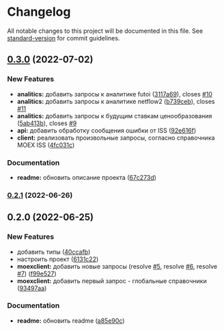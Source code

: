 # Changelog

All notable changes to this project will be documented in this file. See [standard-version](https://github.com/conventional-changelog/standard-version) for commit guidelines.

## [0.3.0](https://github.com/ArtMan-8/moex-iss-api/compare/v0.2.1...v0.3.0) (2022-07-02)


### New Features

* **analitics:** добавить запросы к аналитике futoi ([3117a69](https://github.com/ArtMan-8/moex-iss-api/commit/3117a696b50fb24f3f48f03e6050d6f222d993cb)), closes [#10](https://github.com/ArtMan-8/moex-iss-api/issues/10)
* **analitics:** добавить запросы к аналитике netflow2 ([b739ceb](https://github.com/ArtMan-8/moex-iss-api/commit/b739ceb828f313f6837d39d072cd2d6abfc02470)), closes [#11](https://github.com/ArtMan-8/moex-iss-api/issues/11)
* **analitics:** добавить запросы к будущим ставкам ценообразования ([5ab413b](https://github.com/ArtMan-8/moex-iss-api/commit/5ab413beca0b3d0d4d05c5145413f56db7bcf047)), closes [#9](https://github.com/ArtMan-8/moex-iss-api/issues/9)
* **api:** добавить обработку сообщения ошибки от ISS ([92e616f](https://github.com/ArtMan-8/moex-iss-api/commit/92e616f28e4ab4a0e70f6ca6483b9f6916c4234d))
* **client:** реализовать произвольные запросы, согласно справочника MOEX ISS ([4fc031c](https://github.com/ArtMan-8/moex-iss-api/commit/4fc031cc3c47e08c527815ca86cf3647aca33e13))


### Documentation

* **readme:** обновить описание проекта ([67c273d](https://github.com/ArtMan-8/moex-iss-api/commit/67c273d6495f18752647aa6b2601080b0b8910e9))

### [0.2.1](https://github.com/ArtMan-8/moex-iss-api/compare/v0.2.0...v0.2.1) (2022-06-26)

## 0.2.0 (2022-06-25)


### New Features

* добавить типы ([40ccafb](https://github.com/ArtMan-8/moex-iss-api/commit/40ccafbaba890b00cac4e6e3c93ae95449f005cc))
* настроить проект ([6131c22](https://github.com/ArtMan-8/moex-iss-api/commit/6131c22d4208085064359e878d4ef3f0ce3219ad))
* **moexclient:** добавить новые запросы (resolve [#5](https://github.com/ArtMan-8/moex-iss-api/issues/5), resolve [#6](https://github.com/ArtMan-8/moex-iss-api/issues/6), resolve [#7](https://github.com/ArtMan-8/moex-iss-api/issues/7)) ([f99e527](https://github.com/ArtMan-8/moex-iss-api/commit/f99e527bd618147274672bdf67ff91cabc40f7dd))
* **moexclient:** добавить первый запрос - глобальные справочники ([93497aa](https://github.com/ArtMan-8/moex-iss-api/commit/93497aaff5463f299df85223e2d52d9d0da9eba2))


### Documentation

* **readme:** обновить readme ([a85e90c](https://github.com/ArtMan-8/moex-iss-api/commit/a85e90c58ebe8e52970e2a3cf424fc9b883574bc))
